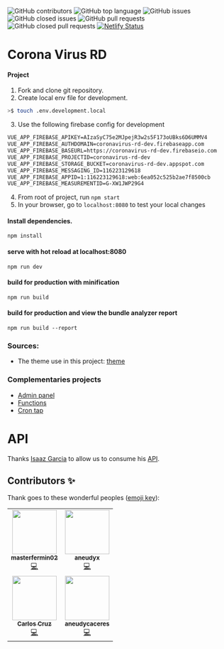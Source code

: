 ![GitHub contributors](https://img.shields.io/github/contributors-anon/masterfermin02/coronavirusrd?style=for-the-badge)
![GitHub top language](https://img.shields.io/github/languages/top/masterfermin02/coronavirusrd?style=for-the-badge)
![GitHub issues](https://img.shields.io/github/issues/masterfermin02/coronavirusrd?style=for-the-badge)
![GitHub closed issues](https://img.shields.io/github/issues-closed/masterfermin02/coronavirusrd?style=for-the-badge)
![GitHub pull requests](https://img.shields.io/github/issues-pr/masterfermin02/coronavirusrd?style=for-the-badge)
![GitHub closed pull requests](https://img.shields.io/github/issues-pr-closed/masterfermin02/coronavirusrd?style=for-the-badge)
[![Netlify Status](https://api.netlify.com/api/v1/badges/c44087f1-61e9-4d27-bac6-54dfce21b39d/deploy-status)](https://app.netlify.com/sites/loving-wozniak-89ddc6/deploys)

# Corona Virus RD

#### Project
1. Fork and clone git repository.
2. Create local env file for development.
```bash
>$ touch .env.development.local
``` 
3. Use the following firebase config for development
```txt
VUE_APP_FIREBASE_APIKEY=AIzaSyC75e2MJpejR3w2s5F173oUBks6D6UMMV4
VUE_APP_FIREBASE_AUTHDOMAIN=coronavirus-rd-dev.firebaseapp.com
VUE_APP_FIREBASE_BASEURL=https://coronavirus-rd-dev.firebaseio.com
VUE_APP_FIREBASE_PROJECTID=coronavirus-rd-dev
VUE_APP_FIREBASE_STORAGE_BUCKET=coronavirus-rd-dev.appspot.com
VUE_APP_FIREBASE_MESSAGING_ID=116223129618
VUE_APP_FIREBASE_APPID=1:116223129618:web:6ea052c525b2ae7f8500cb
VUE_APP_FIREBASE_MEASUREMENTID=G-XW1JWP29G4
```
4. From root of project, run `npm start`
5. In your browser, go to `localhost:8080` to test your local changes

#### Install dependencies.
`npm install`
#### serve with hot reload at localhost:8080
`npm run dev`

#### build for production with minification
`npm run build`

#### build for production and view the bundle analyzer report
`npm run build --report`

### Sources:
- The theme use in this project: [theme](https://mdbootstrap.com/docs/vue/)

### Complementaries projects
- [Admin panel](https://github.com/masterfermin02/coronavirusrd-admin)
- [Functions](https://github.com/masterfermin02/coronavirus-functions)
- [Cron tap](https://github.com/masterfermin02/corona-virus-rd-cron)

# API
Thanks [Isaaz Garcia](https://github.com/isaazgarcia) to allow us to consume his [API](https://covid-rd.now.sh/api/boletin).

## Contributors ✨
Thank goes to these wonderful peoples ([emoji key](https://allcontributors.org/docs/en/emoji-key)):
<!-- ALL-CONTRIBUTORS-LIST:START - Do not remove or modify this section -->
<!-- prettier-ignore-start -->
<!-- markdownlint-disable -->
<table>
  <tr>
    <td align="center"><a href="https://github.com/masterfermin02"><img src="https://avatars2.githubusercontent.com/u/4625540?s=460&u=95fee6a27a7ba27b993883be4c43991e019871d4&v=4" width="100px;" alt=""/><br /><sub><b>masterfermin02</b></sub></a><br /><a href="https://github.com/masterfermin02/coronavirusrd/commits?author=masterfermin02" title="Code">💻</a></td>
    <td align="center"><a href="https://github.com/aneudyx"><img src="https://avatars0.githubusercontent.com/u/23561071?s=400&v=4" width="100px;" alt=""/><br /><sub><b>aneudyx</b></sub></a><br /><a href="https://github.com/masterfermin02/coronavirusrd/commits?author=aneudyx" title="Code">💻</a></td>
  </tr>
  <tr>
    <td align="center"><a href="https://github.com/ccruz2886"><img src="https://avatars2.githubusercontent.com/u/7207257?v=4" width="100px;" alt=""/><br /><sub><b>Carlos Cruz</b></sub></a><br /><a href="https://github.com/masterfermin02/coronavirusrd/commits?author=ccruz2886" title="Code">💻</a></td>
    <td align="center"><a href="https://github.com/aneudycaceres"><img src="https://avatars1.githubusercontent.com/u/19669430?v=4" width="100px;" alt=""/><br /><sub><b>aneudycaceres</b></sub></a><br /><a href="https://github.com/masterfermin02/coronavirusrd/commits?author=aneudycaceres" title="Code">💻</a></td>
  </tr>
</table>

<!-- markdownlint-enable -->
<!-- prettier-ignore-end -->
<!-- ALL-CONTRIBUTORS-LIST:END -->

